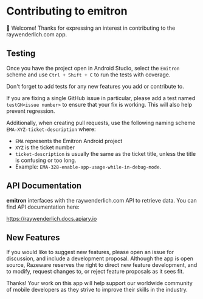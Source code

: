 # Contributing to emitron

👋 Welcome! Thanks for expressing an interest in contributing to the raywenderlich.com app.

## Testing

Once you have the project open in Android Studio, select the `Emitron` scheme and use `Ctrl + Shift + C` to run the tests with coverage.

Don't forget to add tests for any new features you add or contribute to.

If you are fixing a single GitHub issue in particular, please add a test named `testGH<issue number>` to ensure that your fix is working. This will also help prevent regression.

Additionally, when creating pull requests, use the following naming scheme `EMA-XYZ-ticket-description` where:

- `EMA` represents the Emitron Android project
- `XYZ` is the ticket number
- `ticket-description` is usually the same as the ticket title, unless the title is confusing or too long.
- Example: `EMA-328-enable-app-usage-while-in-debug-mode`.

## API Documentation

__emitron__ interfaces with the raywenderlich.com API to retrieve data. You can find API documentation here:

https://raywenderlich.docs.apiary.io

## New Features

If you would like to suggest new features, please open an issue for discussion, and include a development proposal. Although the app is open source, Razeware reserves the right to direct new feature development, and to modify, request changes to, or reject feature proposals as it sees fit.

Thanks! Your work on this app will help support our worldwide community of mobile developers as they strive to improve their skills in the industry.

